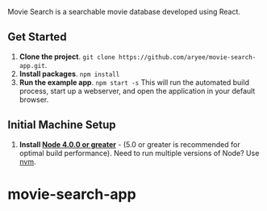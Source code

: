 Movie Search is a searchable movie database developed using React.

## Get Started
1. **Clone the project**. `git clone https://github.com/aryee/movie-search-app.git`.
2. **Install packages**. `npm install`
3. **Run the example app**. `npm start -s`
This will run the automated build process, start up a webserver, and open the application in your default browser.

## Initial Machine Setup
1. **Install [Node 4.0.0 or greater](https://nodejs.org)** - (5.0 or greater is recommended for optimal build performance). Need to run multiple versions of Node? Use [nvm](https://github.com/creationix/nvm).
# movie-search-app
